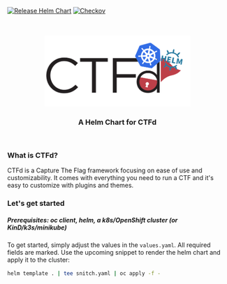 [![Release Helm Chart](https://github.com/BenjiTrapp/CTFd-helm-chart/actions/workflows/blank.yml/badge.svg)](https://github.com/BenjiTrapp/CTFd-helm-chart/actions/workflows/blank.yml)
[![Checkov](https://github.com/BenjiTrapp/CTFd-helm-chart/actions/workflows/checkov.yml/badge.svg)](https://github.com/BenjiTrapp/CTFd-helm-chart/actions/workflows/checkov.yml)

<br/>
<div id="ctfd-logo" align="center">
    <br />
    <img src="static/ctfd-helm.png" alt="CTFd Logo" width="333"/>
    <h3>A Helm Chart for CTFd</h3>
</div>
<br>

### What is CTFd?
CTFd is a Capture The Flag framework focusing on ease of use and customizability. It comes with everything you need to run a CTF and it's easy to customize with plugins and themes.

### Let's get started
##### Prerequisites: oc client, helm, a k8s/OpenShift cluster (or KinD/k3s/minikube)

To get started, simply adjust the values in the `values.yaml`. All required fields are marked. Use the upcoming snippet to render the helm chart and apply it to the cluster:

```bash
helm template . | tee snitch.yaml | oc apply -f -
```
